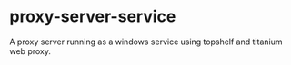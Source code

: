 # proxy-server-service

A proxy server running as a windows service using topshelf and titanium web proxy.
